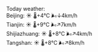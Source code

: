 Today weather:  
Beijing: ☀️   🌡️+4°C 🌬️↓4km/h  
Tianjin: ☀️   🌡️+9°C 🌬️↗7km/h  
Shijiazhuang: ☀️   🌡️+8°C 🌬️↗4km/h  
Tangshan: ☀️   🌡️+8°C 🌬️↗8km/h  
